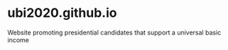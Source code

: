 # ubi2020.github.io
Website promoting presidential candidates that support a universal basic income
